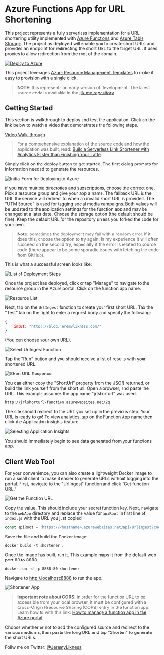# Azure Functions App for URL Shortening

This project represents a fully serverless implementation for a URL shortening utility implemented with [Azure Functions](https://jlik.me/6a) and [Azure Table Storage](https://jlik.me/6b). The project as deployed will enable you to create short URLs and provides an endpoint for redirecting the short URL to the target URL. It uses proxies to allow redirection from the root of the domain.

[![Deploy to Azure](http://azuredeploy.net/deploybutton.png)](https://deploy.azure.com/?repository=https://github.com/JeremyLikness/serverless-url-shortener#/form/setup)

This project leverages [Azure Resource Management Templates](https://jlik.me/6c) to make it easy to provision with a single click.

> **NOTE**: this represents an early version of development. The latest source code is available in the [jlik.me repository](https://github.com/JeremyLikness/jlik.me). 

## Getting Started

This section is walkthrough to deploy and test the application. Click on the link below to watch a video that demonstrates the following steps.

[Video Walk-through](https://www.youtube.com/watch?v=KmH1qqb4eF8)

> For a comprehensive explanation of the source code and how the application was built, read: [Build a Serverless Link Shortener with Analytics Faster than Finishing Your Latte](https://jlik.me/62).

Simply click on the deploy button to get started. The first dialog prompts for information needed to generate the resources.

![Initial Form for Deploying to Azure](./images/deploy-short-selection.png)

If you have multiple directories and subscriptions, choose the correct one. Pick a resource group and give your app a name. The fallback URL is the URL the service will redirect to when an invalid short URL is provided. The "UTM Source" is used for tagging social media campaigns. Both values will be updated to the application settings for the function app and may be changed at a later date. Choose the storage option (the default should be fine). Keep the default URL for the repository unless you forked the code for your own.

>**Note**: sometimes the deployment may fail with a random error. If it does this, choose the option to try again. In my experience it will often succeed on the second try, especially if the error is related to source code (there appear to be some sporadic issues with fetching the code from GitHub).

This is what a successful screen looks like:

![List of Deployment Steps](./images/deploy-short-manage.png)

Once the project has deployed, click or tap "Manage" to navigate to the resource group in the Azure portal. Click on the function app name.

![Resource List](./images/deploy-short-function.png)

Next, tap on the `UrlIngest` function to create your first short URL. Tab the "Test" tab on the right to enter a request body and specify the following: 

```json
{
    input: "https://blog.jeremylikness.com/"
}
```

(You can choose your own URL).

![Select UrlIngest Function](./images/deploy-short-urlingest.png)

Tap the "Run" button and you should receive a list of results with your shortened URL.

![Short URL Response](./images/deploy-short-getshorturl.png)

You can either copy the "ShortUrl" property from the JSON returned, or build the link yourself from the short url. Open a browser, and paste the URL. This example assumes the app name "jrlshorturl" was used.

`http://jrlshorturl-function.azurewebsites.net/2q`

The site should redirect to the URL you set up in the previous step. Your URL is ready to go! To view analytics, tap on the Function App name then click the Application Insights feature.

![Selecting Application Insights](./images/deploy-short-app-insights.png)

You should immediately begin to see data generated from your functions app.

## Client Web Tool

For your convenience, you can also create a lightweight Docker image to run a small client to make it easier to generate URLs without logging into the portal. First, navigate to the "UrlIngest" function and click "Get function URL."

![Get the Function URL](./images/deploy-short-ingesturl.png)

Copy the value. This should include your secret function key. Next, navigate to the `webApp` directory and replace the value for `apiRoot` in first line of `index.js` with the URL you just copied.

```JavaScript
const apiRoot = "https://<hostname>.azurewebsites.net/api/UrlIngest?code=<funcAppKey>";
```

Save the file and build the Docker image:

`docker build -t shortener .`

Once the image has built, run it. This example maps it from the default web port 80 to 8888.

`docker run -d -p 8888:80 shortener`

Navigate to [http://localhost:8888](http://localhost:8888) to run the app.

![Shortener App](./images/shortener.png)

>**Important note about CORS**: in order for the function URL to be accessible from your local browser, it must be configured with a Cross-Origin Rresource Sharing (CORS) entry in the function app. Learn how to with this link: [How to manage a function app in the Azure portal](https://jlik.me/6d).

Choose whether or not to add the configured source and redirect to the various mediums, then paste the long URL and tap "Shorten" to generate the short URLs.

Follw me on Twitter: [@JeremyLikness](https://twitter.com/JeremyLikness)
